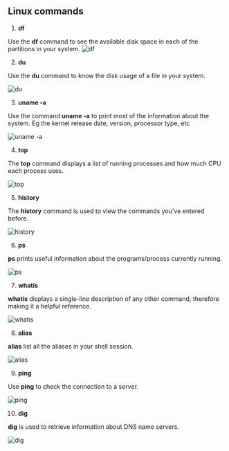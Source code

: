 ## Linux commands
 
1. **df** <br> 

Use the **df** command to see the available disk space in each of the partitions in your system.
![df](df.png "df")

2. **du** <br>

Use the **du** command to know the disk usage of a file in your system.

![du](du.png "du") 

3. **uname -a** <br>

Use the command **uname -a** to print most of the information about the system. Eg the kernel release date, version, processor type, etc

![uname -a](uname%20-a.png "uname -a")

4. **top** <br>

The **top** command displays a list of running processes and how much CPU each process uses.

![top](top.png "top")

5. **history** <br>

The **history** command is used to view the commands you’ve entered before.

![history](history.png "history")

6. **ps** <br>

**ps** prints useful information about the programs/process currently running.

![ps](ps.png "ps")

7. **whatis** <br>

**whatis** displays a single-line description of any other command, therefore making it a helpful reference.

![whatis](whatis.png "whatis")

8. **alias** <br>

**alias** list all the aliases in your shell session.

![alias](alias.png "alias")

9. **ping** <br>

Use **ping** to check the connection to a server.

![ping](ping.png "ping")

10. **dig** <br>

**dig** is used to retrieve information about DNS name servers.

![dig](dig.png "dig")





